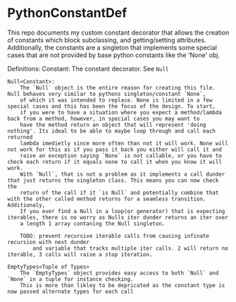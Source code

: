 # PythonConstantDef
This repo documents my custom constant decorator that allows the creation of constants which block subclassing, and getting/setting attributes. Additionally, the constants are a singleton that implements some special cases that are not provided by base python constants like the 'None' obj.



Definitions: 
	Constant<Decorator>:
		The constant decorator. See `Null`


	Null<Constant>:
		The `Null` object is the entire reason for creating this file. Null behaves very similar to pythons singleton/constant `None`,
		of which it was intended to replace. None is limited in a few special cases and this has been the focus of the design. To start,
		if you were to have a situation where you expect a method/lambda back from a method, however, in special cases you may want to 
		have the method return an object that will represent 'doing nothing'. Its ideal to be able to maybe loop through and call each returned
		lambda imedietly since more often than not it will work. None will not work for this as if you pass it back you either will call it and
		raise an exception saying `None` is not callable, or you have to check each return if it equals none to call it when you know it will work.
		With `Null`, that is not a problem as it implements a call dunder that just returns the singleton class. This means you can now check the 
		return of the call if it `is Null` and potentially combine that with the other called method returns for a seamless transition. Additionaly,
		If you ever find a Null in a loop(or generator) that is expecting iterables, there is no worry as Nulls iter dunder returns an iter over 
		a length 1 array contaning the Null singleton. 
	
		TODO: prevent recursive iterable calls from causing infinate recursion with next dunder
			and variable that tracks multiple iter calls. 2 will return no iterable, 3 calls will raise a stop iteration.

	EmptyTypes<Tuple of Types>
		The `EmptyTypes` object provides easy access to both `Null` and `None` in a tuple for instance checking.
		This is more than likley to be depricated as the constant type is now passed alternate types for each call
